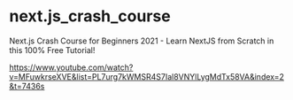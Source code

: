 # next.js_crash_course

Next.js Crash Course for Beginners 2021 - Learn NextJS from Scratch in this 100% Free Tutorial!

https://www.youtube.com/watch?v=MFuwkrseXVE&list=PL7urg7kWMSR4S7Ial8VNYlLygMdTx58VA&index=2&t=7436s

